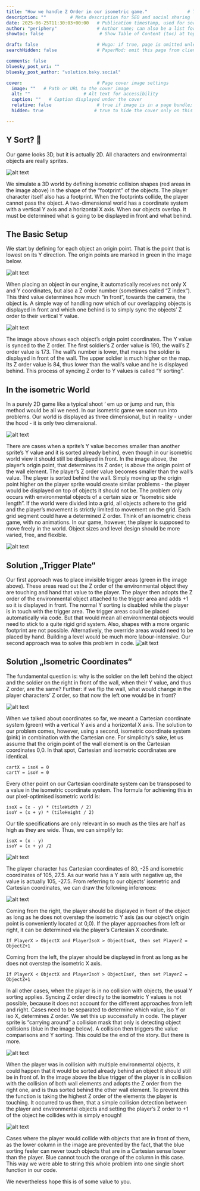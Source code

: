 ```yaml
---
title: "How we handle Z Order in our isometric game."               # The page title, shown in the browser and in listings
description: ""         # Meta description for SEO and social sharing
date: 2025-06-25T11:30:03+00:00   # Publication timestamp, used for sorting and display
author: "periphery"               # Author name; can also be a list for multiple authors
showtoc: false                     # Show Table of Content (toc) at top of post. Default false

draft: false                      # Hugo: if true, page is omitted unless built with --buildDrafts
searchHidden: false               # PaperMod: omit this page from client-side search

comments: false
bluesky_post_uri: ""
bluesky_post_author: "volution.bsky.social"

cover:                            # Page cover image settings
  image: ""   # Path or URL to the cover image
  alt: ""                    # Alt text for accessibility
  caption: ""   # Caption displayed under the cover
  relative: false                 # true if image is in a page bundle; false for static files
  hidden: true                   # true to hide the cover only on this page

---
```


## Y Sort? 🥁
Our game looks 3D, but it is actually 2D. All characters and environmental objects are really sprites.

![alt text](images/01groundcollision_r.png)

We simulate a 3D world by defining isometric collision shapes (red areas in the image above) in the shape of the “footprint” of the objects. The player character itself also has a footprint. When the footprints collide, the player cannot pass the object.
A two-dimensional world has a coordinate system with a vertical Y axis and a horizontal X axis.
When our objects overlap. It must be determined what is going to be displayed in front and what behind.

## The Basic Setup
We start by defining for each object an origin point. That is the point that is lowest on its Y direction. The origin points are marked in green in the image below.

![alt text](images/02axisandcol_r.png)

When placing an object in our engine, it automatically receives not only X and Y coordinates, but also a Z order number (sometimes called “Z index”). This third value determines how much “in front”, towards the camera, the object is.
A simple way of handling now which of our overlapping objects is displayed in front and which one behind is to simply sync the objects’ Z order to their vertical Y value.

![alt text](images/03yisz_r.png)

The image above shows each object’s origin point coordinates. The Y value is synced to the Z order. The first soldier’s Z order value is 190, the wall’s Z order value is 173. The wall’s number is lower, that means the soldier is displayed in front of the wall. The upper soldier is much higher on the map. Its Z order value is 84, thus lower than the wall’s value and he is displayed behind.
This process of syncing Z order to Y values is called “Y sorting”.

## In the isometric World
In a purely 2D game like a typical shoot ‘ em up or jump and run, this method would be all we need. In our isometric game we soon run into problems. Our world is displayed as three dimensional, but in reality - under the hood - it is only two dimensional.

![alt text](images/04overlap_r.png)

There are cases when a sprite’s Y value becomes smaller than another sprite’s Y value and it is sorted already behind, even though in our isometric world view it should still be displayed in front. In the image above, the player’s origin point, that determines its Z order, is above the origin point of the wall element. The player’s Z order value becomes smaller than the wall’s value. The player is sorted behind the wall. Simply moving up the origin point higher on the player sprite would create similar problems - the player would be displayed on top of objects it should not be.
The problem only occurs with environmental objects of a certain size or “isometric side length”. If the world were divided into a grid, all objects adhere to the grid and the player’s movement is strictly limited to movement on the grid. Each grid segment could have a determined Z order. Think of an isometric chess game, with no animations. In our game, however, the player is supposed to move freely in the world. Object sizes and level design should be more varied, free, and flexible.

![alt text](images/05ysortoverride_r.png)

## Solution „Trigger Plate“
Our first approach was to place invisible trigger areas (green in the image above). These areas read out the Z order of the environmental object they are touching and hand that value to the player. The player then adopts the Z order of the environmental object attached to the trigger area and adds +1 so it is displayed in front. The normal Y sorting is disabled while the player is in touch with the trigger area.
The trigger areas could be placed automatically via code. But that would mean all environmental objects would need to stick to a quite rigid grid system. Also, shapes with a more organic footprint are not possible. Alternatively, the override areas would need to be placed by hand. Building a level would be much more labour-intensive.
Our second approach was to solve this problem in code.
![alt text](images/06frontbehind_r.png)

## Solution „Isometric Coordinates“
The fundamental question is: why is the soldier on the left behind the object and the soldier on the right in front of the wall, when their Y value, and thus Z order, are the same? Further: if we flip the wall, what would change in the player characters’ Z order, so that now the left one would be in front?

![alt text](images/07cartisooverlay_r.png)

When we talked about coordinates so far, we meant a Cartesian coordinate system (green) with a vertical Y axis and a horizontal X axis. The solution to our problem comes, however, using a second, isometric coordinate system (pink) in combination with the Cartesian one.
For simplicity’s sake, let us assume that the origin point of the wall element is on the Cartesian coordinates 0,0. In that spot, Cartesian and isometric coordinates are identical.
```
cartX = isoX = 0
cartY = isoY = 0
```
Every other point on our Cartesian coordinate system can be transposed to a value in the isometric coordinate system.
The formula for achieving this in our pixel-optimised isometric world is:
```
isoX = (x - y) * (tileWidth / 2)
isoY = (x + y) * (tileHeight / 2)
```
Our tile specifications are only relevant in so much as the tiles are half as high as they are wide. Thus, we can simplify to:
```
isoX = (x - y)
isoY = (x + y) /2
```
![alt text](images/08isocalc_r.png)

The player character has Cartesian coordinates of 80, -25 and isometric coordinates of 105, 27.5. As our world has a Y axis with negative up, the value is actually 105, -27.5.
From referring to our objects’ isometric and Cartesian coordinates, we can draw the following inferences:

![alt text](images/09croosy_r.png)

Coming from the right, the player should be displayed in front of the object as long as he does not overstep the isometric Y axis (as our object’s origin point is conveniently located at 0,0).
If the player approaches from left or right, it can be determined via the player’s Cartesian X coordinate.
```
If PlayerX > ObjectX and PlayerIsoX > ObjectIsoX, then set PlayerZ = ObjectZ+1
```
Coming from the left, the player should be displayed in front as long as he does not overstep the isometric X axis.
```
If PlayerX < ObjectX and PlayerIsoY > ObjectIsoY, then set PlayerZ = ObjectZ+1
```
In all other cases, when the player is in no collision with objects, the usual Y sorting applies. Syncing Z order directly to the isometric Y values is not possible, because it does not account for the different approaches from left and right. Cases need to be separated to determine which value, iso Y or iso X, determines Z order.
We set this up successfully in code. The player sprite is “carrying around” a collision mask that only is detecting object collisions (blue in the image below). A collision then triggers the value comparisons and Y sorting.
This could be the end of the story. But there is more.

![alt text](images/10multiplecol_r.png)

When the player was in collision with multiple environmental objects, it could happen that it would be sorted already behind an object it should still be in front of. In the image above the blue trigger of the player is in collision with the collision of both wall elements and adopts the Z order from the right one, and is thus sorted behind the other wall element.
To prevent this the function is taking the highest Z order of the elements the player is touching.
It occurred to us then, that a simple collision detection between the player and environmental objects and setting the player’s Z order to +1 of the object he collides with is simply enough!

![alt text](images/11multiplecol_r.png)

Cases where the player would collide with objects that are in front of them, as the lower column in the image are prevented by the fact, that the blue sorting feeler can never touch objects that are in a Cartesian sense lower than the player. Blue cannot touch the orange of the column in this case.
This way we were able to string this whole problem into one single short function in our code.

We nevertheless hope this is of some value to you.
